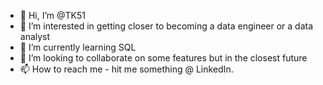 - 👋 Hi, I’m @TK51
- 👀 I’m interested in getting closer to becoming a data engineer or a data analyst
- 🌱 I’m currently learning SQL
- 💞️ I’m looking to collaborate on some features but in the closest future
- 📫 How to reach me - hit me something @ LinkedIn.

<!---
TK51/TK51 is a ✨ special ✨ repository because its `README.md` (this file) appears on your GitHub profile.
You can click the Preview link to take a look at your changes.
--->
